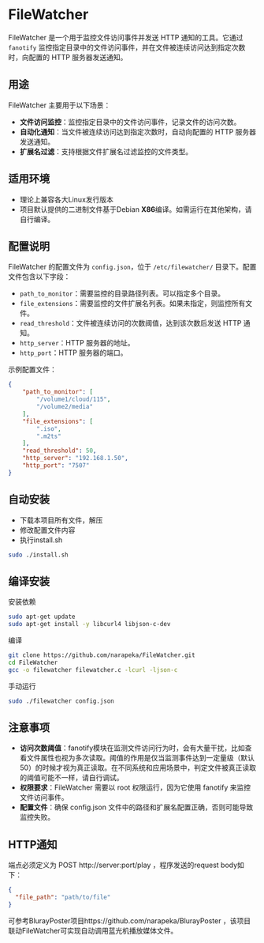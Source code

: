 # FileWatcher

FileWatcher 是一个用于监控文件访问事件并发送 HTTP 通知的工具。它通过 `fanotify` 监控指定目录中的文件访问事件，并在文件被连续访问达到指定次数时，向配置的 HTTP 服务器发送通知。

## 用途

FileWatcher 主要用于以下场景：
- **文件访问监控**：监控指定目录中的文件访问事件，记录文件的访问次数。
- **自动化通知**：当文件被连续访问达到指定次数时，自动向配置的 HTTP 服务器发送通知。
- **扩展名过滤**：支持根据文件扩展名过滤监控的文件类型。

## 适用环境
- 理论上兼容各大Linux发行版本
- 项目默认提供的二进制文件基于Debian **X86**编译。如需运行在其他架构，请自行编译。

## 配置说明

FileWatcher 的配置文件为 `config.json`，位于 `/etc/filewatcher/` 目录下。配置文件包含以下字段：

- `path_to_monitor`：需要监控的目录路径列表。可以指定多个目录。
- `file_extensions`：需要监控的文件扩展名列表。如果未指定，则监控所有文件。
- `read_threshold`：文件被连续访问的次数阈值，达到该次数后发送 HTTP 通知。
- `http_server`：HTTP 服务器的地址。
- `http_port`：HTTP 服务器的端口。

示例配置文件：

```json
{
    "path_to_monitor": [
        "/volume1/cloud/115",
        "/volume2/media"
    ],
    "file_extensions": [
        ".iso",
        ".m2ts"
    ],
    "read_threshold": 50,
    "http_server": "192.168.1.50",
    "http_port": "7507"
}
```

## 自动安装

- 下载本项目所有文件，解压
- 修改配置文件内容
- 执行install.sh

```bash
sudo ./install.sh
```

## 编译安装

安装依赖
```bash
sudo apt-get update
sudo apt-get install -y libcurl4 libjson-c-dev
```
编译
```bash
git clone https://github.com/narapeka/FileWatcher.git
cd FileWatcher
gcc -o filewatcher filewatcher.c -lcurl -ljson-c
```
手动运行
```bash
sudo ./filewatcher config.json
```

## 注意事项
- **访问次数阈值**：fanotify模块在监测文件访问行为时，会有大量干扰，比如查看文件属性也视为多次读取。阈值的作用是仅当监测事件达到一定量级（默认50）的时候才视为真正读取。在不同系统和应用场景中，判定文件被真正读取的阈值可能不一样，请自行调试。
- **权限要求**：FileWatcher 需要以 root 权限运行，因为它使用 fanotify 来监控文件访问事件。
- **配置文件**：确保 config.json 文件中的路径和扩展名配置正确，否则可能导致监控失败。

## HTTP通知

端点必须定义为 POST http://server:port/play
，程序发送的request body如下：
```json
{
  "file_path": "path/to/file"
}
```

可参考BlurayPoster项目https://github.com/narapeka/BlurayPoster
，该项目联动FileWatcher可实现自动调用蓝光机播放媒体文件。
